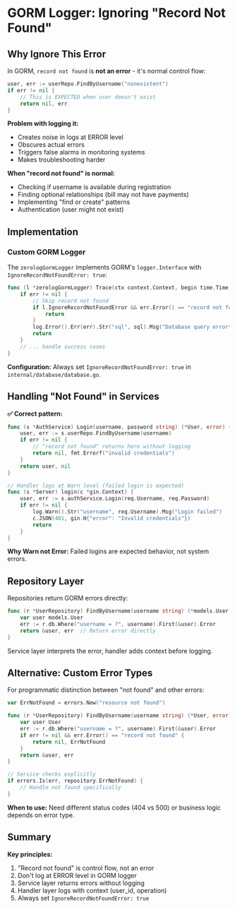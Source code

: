 # GORM Logger: Ignoring "Record Not Found"

## Why Ignore This Error

In GORM, `record not found` is **not an error** - it's normal control flow:

```go
user, err := userRepo.FindByUsername("nonexistent")
if err != nil {
    // This is EXPECTED when user doesn't exist
    return nil, err
}
```

**Problem with logging it:**
- Creates noise in logs at ERROR level
- Obscures actual errors
- Triggers false alarms in monitoring systems
- Makes troubleshooting harder

**When "record not found" is normal:**
- Checking if username is available during registration
- Finding optional relationships (bill may not have payments)
- Implementing "find or create" patterns
- Authentication (user might not exist)

## Implementation

### Custom GORM Logger

The `zerologGormLogger` implements GORM's `logger.Interface` with `IgnoreRecordNotFoundError: true`:

```go
func (l *zerologGormLogger) Trace(ctx context.Context, begin time.Time, fc func() (string, int64), err error) {
    if err != nil {
        // Skip record not found
        if l.IgnoreRecordNotFoundError && err.Error() == "record not found" {
            return
        }
        log.Error().Err(err).Str("sql", sql).Msg("Database query error")
        return
    }
    // ... handle success cases
}
```

**Configuration:** Always set `IgnoreRecordNotFoundError: true` in `internal/database/database.go`.

## Handling "Not Found" in Services

**✅ Correct pattern:**
```go
func (s *AuthService) Login(username, password string) (*User, error) {
    user, err := s.userRepo.FindByUsername(username)
    if err != nil {
        // "record not found" returns here without logging
        return nil, fmt.Errorf("invalid credentials")
    }
    return user, nil
}

// Handler logs at Warn level (failed login is expected)
func (s *Server) login(c *gin.Context) {
    user, err := s.authService.Login(req.Username, req.Password)
    if err != nil {
        log.Warn().Str("username", req.Username).Msg("Login failed")
        c.JSON(401, gin.H{"error": "Invalid credentials"})
        return
    }
}
```

**Why Warn not Error:** Failed logins are expected behavior, not system errors.

## Repository Layer

Repositories return GORM errors directly:

```go
func (r *UserRepository) FindByUsername(username string) (*models.User, error) {
    var user models.User
    err := r.db.Where("username = ?", username).First(&user).Error
    return &user, err  // Return error directly
}
```

Service layer interprets the error, handler adds context before logging.

## Alternative: Custom Error Types

For programmatic distinction between "not found" and other errors:

```go
var ErrNotFound = errors.New("resource not found")

func (r *UserRepository) FindByUsername(username string) (*User, error) {
    var user User
    err := r.db.Where("username = ?", username).First(&user).Error
    if err != nil && err.Error() == "record not found" {
        return nil, ErrNotFound
    }
    return &user, err
}

// Service checks explicitly
if errors.Is(err, repository.ErrNotFound) {
    // Handle not found specifically
}
```

**When to use:** Need different status codes (404 vs 500) or business logic depends on error type.

## Summary

**Key principles:**
1. "Record not found" is control flow, not an error
2. Don't log at ERROR level in GORM logger
3. Service layer returns errors without logging
4. Handler layer logs with context (user_id, operation)
5. Always set `IgnoreRecordNotFoundError: true`
